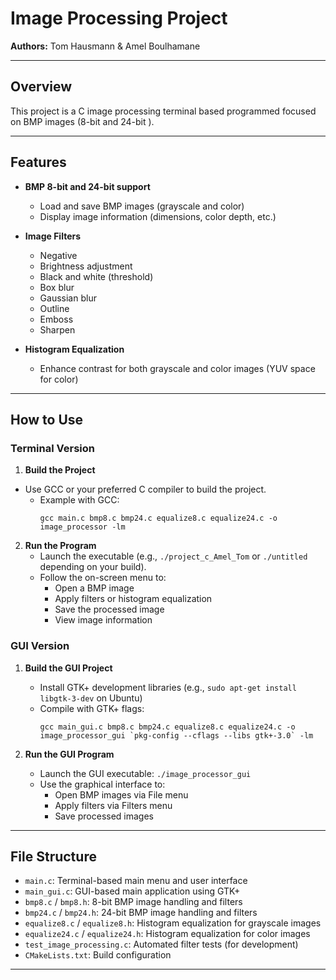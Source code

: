 # Image Processing Project

**Authors:** Tom Hausmann & Amel Boulhamane

---

## Overview

This project is a C image processing terminal based programmed focused on BMP images (8-bit and 24-bit ). 

---

## Features

- **BMP 8-bit and 24-bit support**
  - Load and save BMP images (grayscale and color)
  - Display image information (dimensions, color depth, etc.)

- **Image Filters**
  - Negative
  - Brightness adjustment
  - Black and white (threshold)
  - Box blur
  - Gaussian blur
  - Outline
  - Emboss
  - Sharpen

- **Histogram Equalization**
  - Enhance contrast for both grayscale and color images (YUV space for color)

---

## How to Use

### Terminal Version
1. **Build the Project**
- Use GCC or your preferred C compiler to build the project.
    - Example with GCC:
      ```
      gcc main.c bmp8.c bmp24.c equalize8.c equalize24.c -o image_processor -lm
      ```

2. **Run the Program**
   - Launch the executable (e.g., `./project_c_Amel_Tom` or `./untitled` depending on your build).
   - Follow the on-screen menu to:
     - Open a BMP image
     - Apply filters or histogram equalization
     - Save the processed image
     - View image information

### GUI Version
1. **Build the GUI Project**
   - Install GTK+ development libraries (e.g., `sudo apt-get install libgtk-3-dev` on Ubuntu)
   - Compile with GTK+ flags:
     ```
     gcc main_gui.c bmp8.c bmp24.c equalize8.c equalize24.c -o image_processor_gui `pkg-config --cflags --libs gtk+-3.0` -lm
     ```

2. **Run the GUI Program**
   - Launch the GUI executable: `./image_processor_gui`
   - Use the graphical interface to:
     - Open BMP images via File menu
     - Apply filters via Filters menu
     - Save processed images

---

## File Structure

- `main.c`: Terminal-based main menu and user interface
- `main_gui.c`: GUI-based main application using GTK+
- `bmp8.c` / `bmp8.h`: 8-bit BMP image handling and filters
- `bmp24.c` / `bmp24.h`: 24-bit BMP image handling and filters
- `equalize8.c` / `equalize8.h`: Histogram equalization for grayscale images
- `equalize24.c` / `equalize24.h`: Histogram equalization for color images
- `test_image_processing.c`: Automated filter tests (for development)
- `CMakeLists.txt`: Build configuration

---


